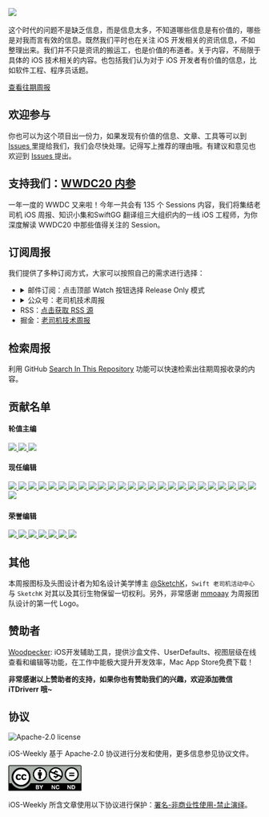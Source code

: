 ![](https://github.com/SwiftOldDriver/iOS-Weekly/blob/master/assets/ios-weekly.png?raw=true)

这个时代的问题不是缺乏信息，而是信息太多，不知道哪些信息是有价值的，哪些是对我而言有效的信息。既然我们平时也在关注 iOS 开发相关的资讯信息，不如整理出来。我们并不只是资讯的搬运工，也是价值的布道者。关于内容，不局限于具体的 iOS 技术相关的内容。也包括我们认为对于 iOS 开发者有价值的信息，比如软件工程、程序员话题。

[查看往期周报](https://github.com/SwiftOldDriver/iOS-Weekly/releases)

## 欢迎参与

你也可以为这个项目出一份力，如果发现有价值的信息、文章、工具等可以到 [Issues ](https://github.com/SwiftOldDriver/iOS-Weekly/issues) 里提给我们，我们会尽快处理。记得写上推荐的理由哦。有建议和意见也欢迎到 [Issues ](https://github.com/SwiftOldDriver/iOS-Weekly/issues) 提出。

## 支持我们：[WWDC20 内参](https://xiaozhuanlan.com/wwdc20)

一年一度的 WWDC 又来啦！今年一共会有 135 个 Sessions 内容，我们将集结老司机 iOS 周报、知识小集和SwiftGG 翻译组三大组织内的一线 iOS 工程师，为你深度解读 WWDC20 中那些值得关注的 Session。

## 订阅周报

我们提供了多种订阅方式，大家可以按照自己的需求进行选择：

- <details><summary>邮件订阅：点击顶部 Watch 按钮选择 Release Only 模式</summary><p><img src="https://github.com/SwiftOldDriver/iOS-Weekly/blob/master/assets/release_only.png?raw=true" alt style="max-width=100%;"></p></details>
- <details><summary>公众号：老司机技术周报</summary><p><img src="https://github.com/SwiftOldDriver/iOS-Weekly/blob/master/assets/qrcode_for_wechat.jpg?raw=true" alt style="max-width=100%;"></p></details>
- RSS：[点击获取 RSS 源](https://github.com/SwiftOldDriver/iOS-Weekly/releases.atom)
- 掘金：[老司机技术周报](https://juejin.im/user/5a52075e6fb9a01c9d31b107/posts)

## 检索周报

利用 GitHub [Search In This Repository](https://github.com/SwiftOldDriver/iOS-Weekly/search?q=swift&unscoped_q=swift) 功能可以快速检索出往期周报收录的内容。

## 贡献名单

#### 轮值主编
<div>
<a href='https://github.com/ParsifalC'>
<img src='https://github.com/SwiftOldDriver/iOS-Weekly/blob/master/assets/author/ParsifalC.png?raw=true'>
</a>
<a href='https://github.com/linwenbang'>
<img src='https://github.com/SwiftOldDriver/iOS-Weekly/blob/master/assets/author/linwenbang.png?raw=true'>
</a>
<a href='https://github.com/Damonvvong'>
<img src='https://github.com/SwiftOldDriver/iOS-Weekly/blob/master/assets/author/Damonvvong.png?raw=true'>
</a>
</div>

#### 现任编辑

<div>
<a href='https://github.com/iblacksun'>
<img src='https://github.com/SwiftOldDriver/iOS-Weekly/blob/master/assets/author/iblacksun.png?raw=true'>
</a>
<a href='https://github.com/EyreFree'>
<img src='https://github.com/SwiftOldDriver/iOS-Weekly/blob/master/assets/author/EyreFree.png?raw=true'>
</a>
<a href='https://github.com/kemchenj'>
<img src='https://github.com/SwiftOldDriver/iOS-Weekly/blob/master/assets/author/kemchenj.png?raw=true'>
</a>
<a href='https://github.com/Damonvvong'>
<img src='https://github.com/SwiftOldDriver/iOS-Weekly/blob/master/assets/author/Damonvvong.png?raw=true'>
</a>
<a href='https://github.com/josephchang10'>
<img src='https://github.com/SwiftOldDriver/iOS-Weekly/blob/master/assets/author/josephchang10.png?raw=true'>
</a>
<a href='https://github.com/raozhizhen'>
<img src='https://github.com/SwiftOldDriver/iOS-Weekly/blob/master/assets/author/raozhizhen.png?raw=true'>
</a>
<a href='https://github.com/ParsifalC'>
<img src='https://github.com/SwiftOldDriver/iOS-Weekly/blob/master/assets/author/ParsifalC.png?raw=true'>
</a>
<a href='https://github.com/aaaron7'>
<img src='https://github.com/SwiftOldDriver/iOS-Weekly/blob/master/assets/author/aaaron7.png?raw=true'>
</a>
<a href='https://github.com/KyoLi'>
<img src='https://github.com/SwiftOldDriver/iOS-Weekly/blob/master/assets/author/KyoLi.png?raw=true'>
</a>
<a href='https://github.com/anotheren'>
<img src='https://github.com/SwiftOldDriver/iOS-Weekly/blob/master/assets/author/anotheren.png?raw=true'>
</a>
<a href='https://github.com/waterXu'>
<img src='https://github.com/SwiftOldDriver/iOS-Weekly/blob/master/assets/author/waterXu.png?raw=true'>
</a>
<a href='https://github.com/looping'>
<img src='https://github.com/SwiftOldDriver/iOS-Weekly/blob/master/assets/author/looping.png?raw=true'>
</a>
<a href='https://github.com/olddonkey'>
<img src='https://github.com/SwiftOldDriver/iOS-Weekly/blob/master/assets/author/olddonkey.png?raw=true'>
</a>
<a href='https://github.com/xiaofei86'>
<img src='https://github.com/SwiftOldDriver/iOS-Weekly/blob/master/assets/author/xiaofei86.png?raw=true'>
</a>
<a href='https://github.com/linwenbang'>
<img src='https://github.com/SwiftOldDriver/iOS-Weekly/blob/master/assets/author/linwenbang.png?raw=true'>
</a>
<a href='https://github.com/ChinaFishNews'>
<img src='https://github.com/SwiftOldDriver/iOS-Weekly/blob/master/assets/author/ChinaFishNews.png?raw=true'>
</a>
<a href='https://github.com/nianran'>
<img src='https://github.com/SwiftOldDriver/iOS-Weekly/blob/master/assets/author/nianran.png?raw=true'>
</a>
<a href='https://github.com/waz0820'>
<img src='https://github.com/SwiftOldDriver/iOS-Weekly/blob/master/assets/author/waz0820.png?raw=true'>
</a>
<a href='https://github.com/zvving'>
<img src='https://github.com/SwiftOldDriver/iOS-Weekly/blob/master/assets/author/zvving.png?raw=true'>
</a>
<a href='https://github.com/GesanTung'>
<img src='https://github.com/SwiftOldDriver/iOS-Weekly/blob/master/assets/author/GesanTung.png?raw=true'>
</a>
<a href='https://github.com/knightsj'>
<img src='https://github.com/SwiftOldDriver/iOS-Weekly/blob/master/assets/author/knightsj.png?raw=true'>
</a>
<a href='https://github.com/CrazyCoderShi'>
<img src='https://github.com/SwiftOldDriver/iOS-Weekly/blob/master/assets/author/CrazyCoderShi.png?raw=true'>
</a>
<a href='https://github.com/SatanWoo'>
<img src='https://github.com/SwiftOldDriver/iOS-Weekly/blob/master/assets/author/SatanWoo.png?raw=true'>
</a>
<a href='https://github.com/ztlyyznf001'>
<img src='https://github.com/SwiftOldDriver/iOS-Weekly/blob/master/assets/author/ztlyyznf001.png?raw=true'>
</a>
<a href='https://github.com/JonyFang'>
<img src='https://github.com/SwiftOldDriver/iOS-Weekly/blob/master/assets/author/JonyFang.png?raw=true'>
</a>
<a href='https://github.com/ZengyiMa'>
<img src='https://github.com/SwiftOldDriver/iOS-Weekly/blob/master/assets/author/ZengyiMa.png?raw=true'>
</a>
</div>

#### 荣誉编辑

<div>
<a href='https://github.com/lacklock'>
<img src='https://github.com/SwiftOldDriver/iOS-Weekly/blob/master/assets/author/lacklock.png?raw=true'>
</a>
<a href='https://github.com/mmoaay'>
<img src='https://github.com/SwiftOldDriver/iOS-Weekly/blob/master/assets/author/mmoaay.png?raw=true'>
</a>
<a href='https://github.com/awhisper'>
<img src='https://github.com/SwiftOldDriver/iOS-Weekly/blob/master/assets/author/awhisper.png?raw=true'>
</a>
<a href='https://github.com/zangqilong198812'>
<img src='https://github.com/SwiftOldDriver/iOS-Weekly/blob/master/assets/author/zangqilong198812.png?raw=true'>
</a>
<a href='https://github.com/100mango'>
<img src='https://github.com/SwiftOldDriver/iOS-Weekly/blob/master/assets/author/100mango.png?raw=true'>
</a>
<a href='https://github.com/tom510230'>
<img src='https://github.com/SwiftOldDriver/iOS-Weekly/blob/master/assets/author/tom510230.png?raw=true'>
</a>
<a href='https://github.com/yxztj'>
<img src='https://github.com/SwiftOldDriver/iOS-Weekly/blob/master/assets/author/yxztj.png?raw=true'>
</a>
</div>


## 其他

本周报图标及头图设计者为知名设计美学博主 [@SketchK](https://github.com/SketchK)，`Swift 老司机活动中心` 与 `SketchK` 对其以及其衍生物保留一切权利。另外，非常感谢 [mmoaay](https://weibo.com/smmoaay) 为周报团队设计的第一代 Logo。

## 赞助者

[Woodpecker](https://apps.apple.com/cn/app/woodpecker/id1333548463?mt=12): iOS开发辅助工具，提供沙盒文件、UserDefaults、视图层级在线查看和编辑等功能，在工作中能极大提升开发效率，Mac App Store免费下载！

**非常感谢以上赞助者的支持，如果你也有赞助我们的兴趣，欢迎添加微信 iTDriverr 哦~**

## 协议

<img alt="Apache-2.0 license" src="https://www.apache.org/img/ASF20thAnniversary.jpg" width="128">

iOS-Weekly 基于 Apache-2.0 协议进行分发和使用，更多信息参见协议文件。

<img src='https://github.com/EyreFree/EFArticles/blob/master/res/cc-by-nc-nd.png?raw=true' width='145.77' height='51'/>

iOS-Weekly 所含文章使用以下协议进行保护：[署名-非商业性使用-禁止演绎](http://creativecommons.org/licenses/by-nc-nd/3.0/cn/)。

